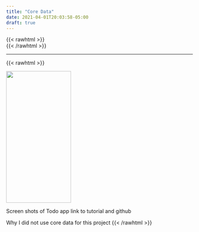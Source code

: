 ```yaml
---
title: "Core Data"
date: 2021-04-01T20:03:58-05:00
draft: true
---
```

{{< rawhtml >}}
<br />
{{< /rawhtml >}}

***
{{< rawhtml >}}
<style>
img {
  border-radius: 12%:
}
</style>

<img src="/images/swift/ToDo.gif" width="175" height="355">

Screen shots of Todo app
link to tutorial and github
<!-- https://www.raywenderlich.com/7569-getting-started-with-core-data-tutorial -->

Why I did not use core data for this project
{{< /rawhtml >}}
